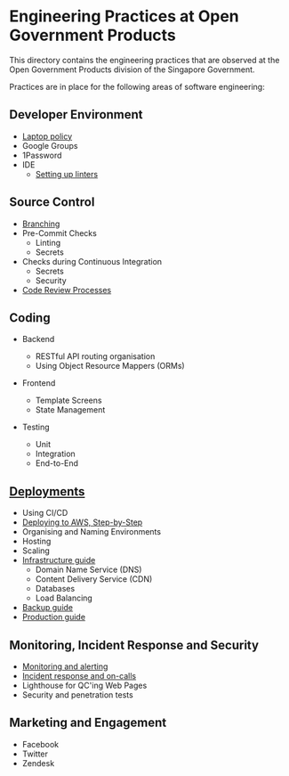 # Engineering Practices at Open Government Products

This directory contains the engineering practices that are observed at
the Open Government Products division of the Singapore Government.

Practices are in place for the following areas of software engineering:

## Developer Environment

- [Laptop policy](./developer-environment/laptops.md)
- Google Groups
- 1Password
- IDE
  - [Setting up linters](https://github.com/opengovsg/ts-template)

## Source Control

- [Branching](./source-control/branching.md)
- Pre-Commit Checks
  - Linting
  - Secrets
- Checks during Continuous Integration
  - Secrets
  - Security
- [Code Review Processes](./source-control/commits-and-prs.md)

## Coding

- Backend
  - RESTful API routing organisation
  - Using Object Resource Mappers (ORMs)

- Frontend
  - Template Screens
  - State Management

- Testing
  - Unit
  - Integration
  - End-to-End

## [Deployments](./deploying)

- Using CI/CD
- [Deploying to AWS, Step-by-Step](./deploying/aws.md)
- Organising and Naming Environments
- Hosting
- Scaling
- [Infrastructure guide](https://docs.google.com/document/d/1vQLuUeSOU9VEffTSF7wFRLqw7LNkrEA4rcd-dYvdOlU/edit?usp=sharing)
  - Domain Name Service (DNS)
  - Content Delivery Service (CDN)
  - Databases
  - Load Balancing
- [Backup guide](https://docs.google.com/document/d/1E7wk6hmbVkyX5rRHVDVhpy3vpQW0wqChcprlBoojc9k/edit?usp=sharing)
- [Production guide](https://docs.google.com/document/d/1Uxui35zRHYJ4CZxYhNXON-1e2QjLQQLn9Q55dgzI_k0/edit?usp=sharing)
## Monitoring, Incident Response and Security

- [Monitoring and alerting](./monitoring-and-incident-response/monitoring.md)
- [Incident response and on-calls](./monitoring-and-incident-response/incident-response.md)
- Lighthouse for QC'ing Web Pages
- Security and penetration tests

## Marketing and Engagement

- Facebook
- Twitter
- Zendesk
